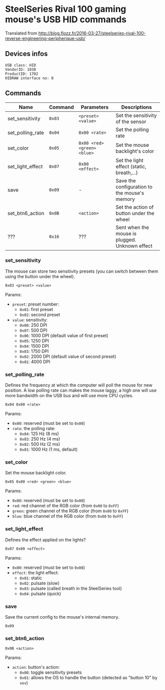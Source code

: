 # SteelSeries Rival 100 gaming mouse's USB HID commands

Translated from http://blog.flozz.fr/2016-03-27/steelseries-rival-100-reverse-engineering-peripherique-usb/


## Devices infos

    USB class: HID
    VendorID: 1038
    ProductID: 1702
    HIDRAW interface no: 0


## Commands

| Name              | Command  | Parameters                  | Descriptions                                   |
|-------------------|----------|-----------------------------|------------------------------------------------|
| set_sensitivity   | `0x03`   | `<preset> <value>`          | Set the sensitivity of the sensor              |
| set_polling_rate  | `0x04`   | `0x00 <rate>`               | Set the polling rate                           |
| set_color         | `0x05`   | `0x00 <red> <green> <blue>` | Set the mouse backlight's color                |
| set_light_effect  | `0x07`   | `0x00 <effect>`             | Set the light effect (static, breath,...)      |
| save              | `0x09`   | -                           | Save the configuration to the mouse's memory   |
| set_btn6_action   | `0x0B`   | `<action>`                  | Set the action of button under the wheel       |
| ???               | `0x16`   | ???                         | Sent when the mouse is plugged. Unknown effect |

### set_sensitivity

The mouse can store two sensitivity presets (you can switch between them using
the button under the wheel).

    0x03 <preset> <value>

Params:

* `preset`: preset number:
  * `0x01`: first preset
  * `0x02`: second preset
* `value`: sensitivity:
  * `0x08`: 250 DPI
  * `0x07`: 500 DPI
  * `0x06`: 1000 DPI (default value of first preset)
  * `0x05`: 1250 DPI
  * `0x04`: 1500 DPI
  * `0x03`: 1750 DPI
  * `0x02`: 2000 DPI (default value of second preset)
  * `0x01`: 4000 DPI

### set_polling_rate

Defines the frequency at which the computer will poll the mouse for new
position. A low polling rate can makes the mouse laggy, a high one will use
more bandwidth on the USB bus and will use more CPU cycles.

    0x04 0x00 <rate>

Params:

* `0x00`: reserved (must be set to `0x00`)
* `rate`: the polling rate:
   * `0x04`: 125 Hz (8 ms)
   * `0x03`: 250 Hz (4 ms)
   * `0x02`: 500 Hz (2 ms)
   * `0x01`: 1000 Hz (1 ms, default)

### set_color

Set the mouse backlight color.

    0x05 0x00 <red> <green> <blue>

Params:

* `0x00`: reserved (must be set to `0x00`)
* `red`: red channel of the RGB color (from `0x00` to `0xFF`)
* `green`: green channel of the RGB color (from `0x00` to `0xFF`)
* `blue`: blue channel of the RGB color (from `0x00` to `0xFF`)

### set_light_effect

Defines the effect applied on the lights?

    0x07 0x00 <effect>

Params:

* `0x00`: reserved (must be set to `0x00`)
* `effect`: the light effect:
  * `0x01`: static
  * `0x02`: pulsate (slow)
  * `0x03`: pulsate (called breath in the SteelSeries tool)
  * `0x04`: pulsate (quick)

### save

Save the current config to the mouse's internal memory.

    0x09

### set_btn6_action

    0x0B <action>

Params:

* `action`: button's action:
  * `0x00`: toggle sensitivity presets
  * `0x01`: allows the OS to handle the button (detected as "button 10" by `xev`)

